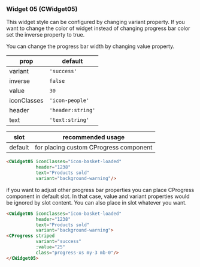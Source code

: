 ### Widget 05 (CWidget05)

This widget style can be configured by changing variant property. If you want to change the color of widget instead of changing progress bar color set the inverse property to true.

You can change the progress bar width by changing value property.

prop | default
--- | ---
variant  | `'success'`
inverse  | `false`
value | `30`
iconClasses  |  `'icon-people'`
header| `'header:string'`
text   | `'text:string'`

slot | recommended usage
--- | ---
default  | for placing custom CProgress component

```html
<CWidget05 iconClasses="icon-basket-loaded"
           header="1238"
           text="Products sold"
           variant="background-warning"/>
```

if you want to adjust other progress bar properties you can place CProgress component in default slot. In that case, value and variant properties would be ignored by slot content. You can also place in slot whatever you want.

```html
<CWidget05 iconClasses="icon-basket-loaded"
           header="1238"
           text="Products sold"
           variant="background-warning">
<CProgress striped
           variant="success"
           :value="25"
           class="progress-xs my-3 mb-0"/>
</CWidget05>
```
